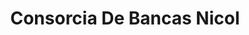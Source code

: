---
title: "Consorcia De Bancas Nicol"
url: /santiago/consorcia-de-bancas-nicol/
shop: hágalo usted mismo
---